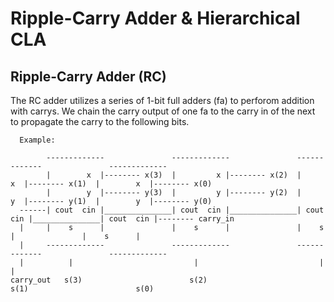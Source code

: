 # Ripple-Carry Adder & Hierarchical CLA

## Ripple-Carry Adder (RC)

The RC adder utilizes a series of 1-bit full adders (fa) to perforom addition with carrys. 
We chain the carry output of one fa to the carry in of the next to propagate the carry to the following bits.

      Example:
      
            -------------               -------------               -------------               -------------         
            |        x  |-------- x(3)  |         x |-------- x(2)  |        x  |-------- x(1)  |        x  |-------- x(0)
            |        y  |-------- y(3)  |         y |-------- y(2)  |        y  |-------- y(1)  |        y  |-------- y(0)
      ------| cout  cin |_______________| cout  cin |_______________| cout  cin |_______________| cout  cin |-------- carry_in
      |     |    s      |               |    s      |               |    s      |               |    s      |
      |     -------------               -------------               -------------               -------------
      |          |                           |                           |                           |  
    carry_out   s(3)                        s(2)                        s(1)                        s(0)
